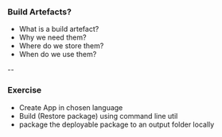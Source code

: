 ### Build Artefacts?

- What is a build artefact?
- Why we need them?
- Where do we store them?
- When do we use them?

--

### Exercise

- Create App in chosen language
- Build (Restore package) using command line util
- package the deployable package to an output folder locally
